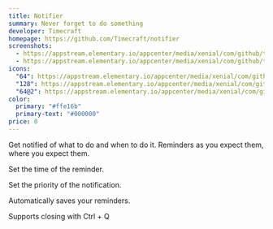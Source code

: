 ```yaml
---
title: Notifier
summary: Never forget to do something
developer: Timecraft
homepage: https://github.com/Timecraft/notifier
screenshots:
  - https://appstream.elementary.io/appcenter/media/xenial/com/github/timecraft.notifier.desktop/E878FB0C908A78FBE2BC3876477A3950/screenshots/image-1_orig.png
  - https://appstream.elementary.io/appcenter/media/xenial/com/github/timecraft.notifier.desktop/E878FB0C908A78FBE2BC3876477A3950/screenshots/image-2_orig.png
icons:
  "64": https://appstream.elementary.io/appcenter/media/xenial/com/github/timecraft.notifier.desktop/E878FB0C908A78FBE2BC3876477A3950/icons/64x64/com.github.timecraft.notifier_com.github.timecraft.notifier.png
  "128": https://appstream.elementary.io/appcenter/media/xenial/com/github/timecraft.notifier.desktop/E878FB0C908A78FBE2BC3876477A3950/icons/128x128/com.github.timecraft.notifier_com.github.timecraft.notifier.png
  "64@2": https://appstream.elementary.io/appcenter/media/xenial/com/github/timecraft.notifier.desktop/E878FB0C908A78FBE2BC3876477A3950/icons/64x64@2/com.github.timecraft.notifier_com.github.timecraft.notifier.png
color:
  primary: "#ffe16b"
  primary-text: "#000000"
price: 0
---
```


<p>Get notified of what to do and when to do it. Reminders as you expect them, where you expect them.</p>
<p>Set the time of the reminder.</p>
<p>Set the priority of the notification.</p>
<p>Automatically saves your reminders.</p>
<p>Supports closing with Ctrl + Q</p>